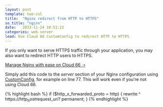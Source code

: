 ```yaml
---
layout: post
template: two-col
title:  "Nginx redirect from HTTP to HTTPS"
so_title: "nginx"
date:   2033-11-24 10:51:22
categories: web-server
lead: Use Cloud 66 CustomConfig to redirect HTTP to HTTPS
---
```


If you only want to serve HTTPS traffic through your application, you may also want to redirect HTTP users to HTTPS.

<p>
<a target="_blank" rel="nofollow" class="button-home" href="https://www.cloud66.com/users/sign_up/?utm_source=help&utm_medium=web&utm_campaign=help-page">Manage Nginx with ease on Cloud 66 &#10141;</a>
</p>

Simply add this code to the _server_ section of your Nginx configuration using [CustomConfig](/stack-features/custom-config.html), for example on line 77. This will work even if you're not using Cloud 66.

{% highlight bash %}
if ($http_x_forwarded_proto = http) {
    rewrite ^ https://$http_host$request_uri? permanent;
}
{% endhighlight %}

